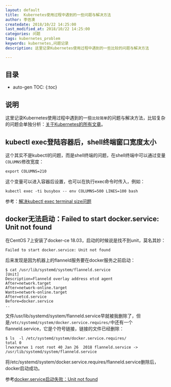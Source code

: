 ```yaml
---
layout: default
title:  Kubernetes使用过程中遇到的一些问题与解决方法
author: 李佶澳
createdate: 2018/10/22 14:25:00
last_modified_at: 2018/10/22 14:25:00
categories: 问题
tags: kubernetes_problem
keywords: kubernetes,问题记录
description: 这里记录Kubernetes使用过程中遇到的一些比较的问题与解决方法

---
```


## 目录
* auto-gen TOC:
{:toc}

## 说明

这里记录Kubernetes使用过程中遇到的一些`比较简单`的问题与解决方法，比较复杂的问题会单独分析：[关于Kubernetes的所有文章](https://www.lijiaocn.com/tags/kubernetes.html)。

## kubectl exec登陆容器后，shell终端窗口宽度太小

这个其实不是kubectl的问题，而是shell终端的问题，在shell终端中可以通过变量`COLUMNS`修改宽度：

	export COLUMNS=210

这个变量可以进入容器后设置，也可以在执行exec命令时传入，例如：

	kubectl exec -ti busybox -- env COLUMNS=500 LINES=100 bash 

参考：[解决kubectl exec terminal size问题](http://ju.outofmemory.cn/entry/331098)

## docker无法启动：Failed to start docker.service: Unit not found

在CentOS 7上安装了docker-ce 18.03，启动的时候说是找不到unit，莫名其妙：

	Failed to start docker.service: Unit not found

后来发现是因为机器上的flanneld服务要在docker服务之前启动：

	$ cat /usr/lib/systemd/system/flanneld.service
	[Unit]
	Description=Flanneld overlay address etcd agent
	After=network.target
	After=network-online.target
	Wants=network-online.target
	After=etcd.service
	Before=docker.service
	..

文件/usr/lib/systemd/system/flanneld.service早就被我删除了，但是`/etc/systemd/system/docker.service.requires/`中还有一个flanneld.service，它是个符号链接，链接的文件已经删除：

	$ ls  -l /etc/systemd/system/docker.service.requires/
	total 0
	lrwxrwxrwx 1 root root 40 Jan 26  2018 flanneld.service -> /usr/lib/systemd/system/flanneld.service

将/etc/systemd/system/docker.service.requires/flanneld.service删除后，docker启动成功。

参考[docker.service启动失败：Unit not found](https://www.cnblogs.com/ggsmida/p/6738539.html)
